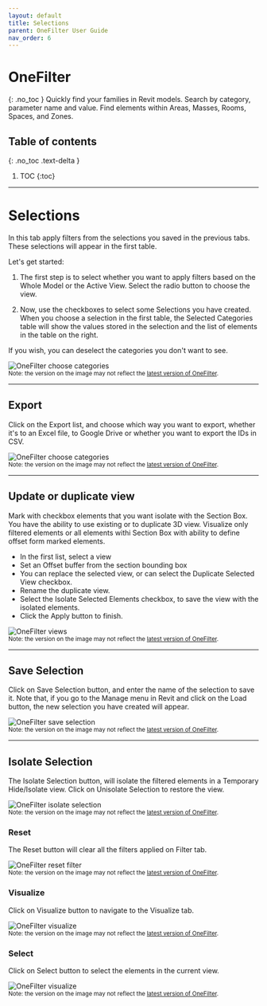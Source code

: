 ```yaml
---
layout: default
title: Selections
parent: OneFilter User Guide
nav_order: 6
---
```


# OneFilter
{: .no_toc }
Quickly find your families in Revit models. Search by category, parameter name and value. Find elements within Areas, Masses, Rooms, Spaces, and Zones.
## Table of contents
{: .no_toc .text-delta }

1. TOC
{:toc}

---

# Selections

In this tab apply filters from the selections you saved in the previous tabs. These selections will appear in the first table.

Let's get started: 

1. The first step is to select whether you want to apply filters based on the Whole Model or the Active View. Select the radio button to choose the view.

2. Now, use the checkboxes to select some Selections you have created. When you choose a selection in the first table, the Selected Categories table will show the values stored in the selection and the list of elements in the table on the right.

If you wish, you can deselect the categories you don't want to see.

![OneFilter choose categories](../../assets\images\OneFilter\OF-Sl-SelectCategories.gif)  
<sub>Note: the version on the image may not reflect the [latest version of OneFilter](https://diroots.com/revit-plugins/revit-advanced-filter-onefilter/).</sub>

---

## Export

Click on the Export list, and choose which way you want to export, whether it's to an Excel file, to Google Drive or whether you want to export the IDs in CSV.

![OneFilter choose categories](../../assets\images\OneFilter\OF-Sl-Export.png)  
<sub>Note: the version on the image may not reflect the [latest version of OneFilter](https://diroots.com/revit-plugins/revit-advanced-filter-onefilter/).</sub>

---

## Update or duplicate view

Mark with checkbox elements that you want isolate with the Section Box. You have the ability to use existing or to duplicate 3D view. Visualize only filtered elements or all elements withi Section Box with ability to define offset form marked elements.

- In the first list, select a view
- Set an Offset buffer from the section bounding box
- You can replace the selected view, or can select the Duplicate Selected View checkbox.
- Rename the duplicate view.
- Select the Isolate Selected Elements checkbox, to save the view with the isolated elements.
- Click the Apply button to finish.

![OneFilter views](../../assets\images\OneFilter\OF-Sl-View.gif)  
<sub>Note: the version on the image may not reflect the [latest version of OneFilter](https://diroots.com/revit-plugins/revit-advanced-filter-onefilter/).</sub>

---

## Save Selection

Click on Save Selection button, and enter the name of the selection to save it. Note that, if you go to the Manage menu in Revit and click on the Load button, the new selection you have created will appear.

![OneFilter save selection](../../assets\images\OneFilter\OF-Sl-SaveSelection.gif)  
<sub>Note: the version on the image may not reflect the [latest version of OneFilter](https://diroots.com/revit-plugins/revit-advanced-filter-onefilter/).</sub>

---

## Isolate Selection

The Isolate Selection button, will isolate the filtered elements in a Temporary Hide/Isolate view. Click on Unisolate Selection to restore the view.

![OneFilter isolate selection](../../assets\images\OneFilter\OF-Sl-Isolate.gif)  
<sub>Note: the version on the image may not reflect the [latest version of OneFilter](https://diroots.com/revit-plugins/revit-advanced-filter-onefilter/).</sub>

### Reset

The Reset button will clear all the filters applied on Filter tab.

![OneFilter reset filter](../../assets\images\OneFilter\OF-Sl-Reset.gif)  
<sub>Note: the version on the image may not reflect the [latest version of OneFilter](https://diroots.com/revit-plugins/revit-advanced-filter-onefilter/).</sub>

### Visualize

Click on Visualize button to navigate to the Visualize tab.

![OneFilter visualize](../../assets\images\OneFilter\OF-Sl-Visualize.gif)  
<sub>Note: the version on the image may not reflect the [latest version of OneFilter](https://diroots.com/revit-plugins/revit-advanced-filter-onefilter/).</sub>

### Select

Click on Select button to select the elements in the current view.

![OneFilter visualize](../../assets\images\OneFilter\OF-Sl-Select.gif)  
<sub>Note: the version on the image may not reflect the [latest version of OneFilter](https://diroots.com/revit-plugins/revit-advanced-filter-onefilter/).</sub>